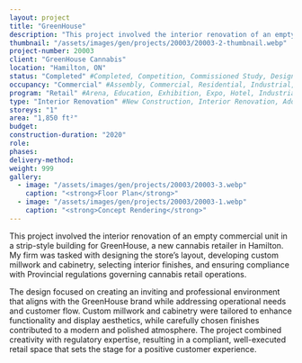 ```yaml
---
layout: project 
title: "GreenHouse"
description: "This project involved the interior renovation of an empty commercial unit in a strip-style building for GreenHouse, a new cannabis retailer in Hamilton. My firm was tasked with designing the store’s layout, developing custom millwork and cabinetry, selecting interior finishes, and ensuring compliance with Provincial regulations governing cannabis retail operations."
thumbnail: "/assets/images/gen/projects/20003/20003-2-thumbnail.webp"
project-number: 20003
client: "GreenHouse Cannabis"
location: "Hamilton, ON"
status: "Completed" #Completed, Competition, Commissioned Study, Design Development, Construction, Demolished, Study
occupancy: "Commercial" #Assembly, Commercial, Residential, Industrial, Institutional   
program: "Retail" #Arena, Education, Exhibition, Expo, Hotel, Industrial, Industry, Infrastructure, Landscape, Leisure, Library, Masterplan, Mixed Use, Museum/Gallery, Office, Parking, Pavillion, Publicspace, Religion, Research, Residential, Restaurant/Bar, Retail, Scenography, Services, Theatre
type: "Interior Renovation" #New Construction, Interior Renovation, Addition, Adaptive Reuse
storeys: "1"
area: "1,850 ft²"
budget: 
construction-duration: "2020"
role: 
phases: 
delivery-method: 
weight: 999
gallery:
  - image: "/assets/images/gen/projects/20003/20003-3.webp"
    caption: "<strong>Floor Plan</strong>"
  - image: "/assets/images/gen/projects/20003/20003-1.webp"
    caption: "<strong>Concept Rendering</strong>"
---
```

This project involved the interior renovation of an empty commercial unit in a strip-style building for GreenHouse, a new cannabis retailer in Hamilton. My firm was tasked with designing the store’s layout, developing custom millwork and cabinetry, selecting interior finishes, and ensuring compliance with Provincial regulations governing cannabis retail operations.

The design focused on creating an inviting and professional environment that aligns with the GreenHouse brand while addressing operational needs and customer flow. Custom millwork and cabinetry were tailored to enhance functionality and display aesthetics, while carefully chosen finishes contributed to a modern and polished atmosphere. The project combined creativity with regulatory expertise, resulting in a compliant, well-executed retail space that sets the stage for a positive customer experience.